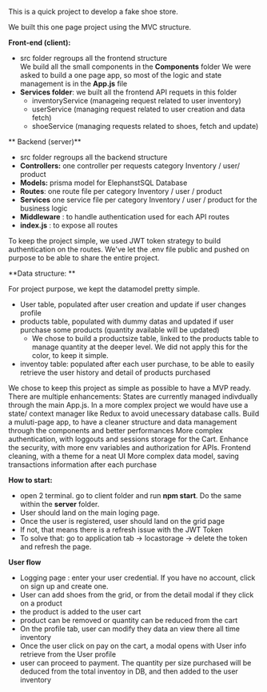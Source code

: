 This is a quick project to develop a fake shoe store.

We built this one page project using the MVC structure.

**Front-end (client):**

- src folder regroups all the frontend structure  
  We build all the small components in the **Components** folder
  We were asked to build a one page app, so most of the logic and state management is in the **App.js** file
- **Services folder**: we built all the frontend API requets in this folder
  - inventoryService (manageing request related to user inventory)
  - userService (managing request related to user creation and data fetch)
  - shoeService (managing requests related to shoes, fetch and update)

** Backend (server)**

- src folder regroups all the backend structure
- **Controllers:** one controller per requests category Inventory / user/ product
- **Models:** prisma model for ElephanstSQL Database
- **Routes**: one route file per category Inventory / user / product
- **Services** one service file per category Inventory / user / product for the business logic
- **Middleware** : to handle authentication used for each API routes
- **index.js** : to expose all routes

To keep the project simple, we used JWT token strategy to build authentication on the routes. We've let the .env file public and pushed on purpose to be able to share the entire project.

**Data structure:
**

For project purpose, we kept the datamodel pretty simple.

- User table, populated after user creation and update if user changes profile
- products table, populated with dummy datas and updated if user purchase some products (quantity available will be updated)
  - We chose to build a productsize table, linked to the products table to manage quantity at the deeper level. We did not apply this for the color, to keep it simple.
- inventoy table: populated after each user purchase, to be able to easily retrieve the user history and detail of products purchased

We chose to keep this project as simple as possible to have a MVP ready.
There are multiple enhancements:
States are currently managed indivdually through the main App.js. In a more complex project we would have use a state/ context manager like Redux to avoid unecessary database calls.
Build a muluti-page app, to have a cleaner structure and data management through the components and better performances
More complex authentication, with loggouts and sessions storage for the Cart.
Enhance the security, with more env variables and authorization for APIs.
Frontend cleaning, with a theme for a neat UI
More complex data model, saving transactions information after each purchase

**How to start:**

- open 2 terminal. go to client folder and run **npm start**. Do the same within the **server** folder.
- User should land on the main loging page.
- Once the user is registered, user should land on the grid page
- If not, that means there is a refresh issue with the JWT Token
- To solve that: go to application tab -> locastorage -> delete the token and refresh the page.

**User flow**

- Logging page : enter your user credential. If you have no account, click on sign up and create one.
- User can add shoes from the grid, or from the detail modal if they click on a product
- the product is added to the user cart
- product can be removed or quantity can be reduced from the cart
- On the profile tab, user can modify they data an view there all time inventory
- Once the user click on pay on the cart, a modal opens with User info retrieve from the User profile
- user can proceed to payment. The quantity per size purchased will be deduced from the total inventoy in DB, and then added to the user inventory
